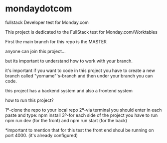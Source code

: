 # mondaydotcom
fullstack Developer test for Monday.com

This project is dedicated to the FullStack test for Monday.com/Worktables

First the main branch for this repo is the MASTER

anyone can join this project...

but its important to understand how to work with your branch.

it's important if you want to code in this project you have to create a new branch called "yorname"'s-branch
and then under your branch you can code.

this project has a backend system and also a frontend system

how to run this project? 

1º-clone the repo to your local repo
2º-via terminal you should enter in each paste and type: npm install
3º-for each side of the project you have to run npm run dev (for the front) and npm run start (for the back)

*important to mention that for this test the front end shoul be running on port 4000. (it's already configured)


